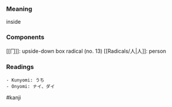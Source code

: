 ### Meaning

inside

### Components

[[冂]]: upside-down box radical (no. 13) [[Radicals/人|人]]: person

### Readings

```
- Kunyomi: うち
- Onyomi: ナイ、ダイ
```

#kanji